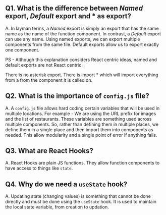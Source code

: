 ## Q1. What is the difference between *Named* export, *Default* export and * as export?
A. In layman terms, a *Named* export is simply an export that has the same name as the name of the function component. In contrast, a *Default* export can use any name. Using named exports, we can export multiple components from the same file. Default exports allow us to export exactly one component.


PS - Although this explanation considers React centric ideas, named and default exports are not React centric.


There is no asterisk export. There is import * which will import everything from a from the component it is called on.

## Q2. What is the importance of `config.js` file?
A. A `config.js` file allows hard coding certain variables that will be used in multiple locations. For example - We are using the URL prefix for images and the list of restaurants. These variables are something used across multiple components. So, rather than defining them in multiple places, we define them in a single place and then import them into components as needed. This allow modularity and a single point of error if anything fails.

## Q3. What are React Hooks?
A. React Hooks are plain JS functions. They allow function components to have access to things like `state`.

## Q4. Why do we need a `useState` hook?
A. Updating state (changing values) is something that cannot be done directly and must be done using the `useState` hook. It is used to maintain the local state variable, from creation to updation.
